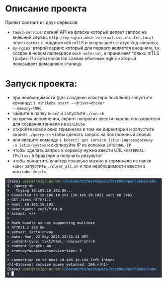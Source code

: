 # Описание проекта

Проект состоит из двух сервисов:
- `task3-service`: легкий API на фласке который делает запрос на внешний сервис `http://my-nginx.mesh-external.svc.cluster.local` через `egress` c поддержкой mTLS и возрващает статус код запроса;
- `my-nginx`: второй сервис который для первого является внешним, т.к. создан в новом namespace `mesh-external`, и принимает только mTLS трафик. По сути является самым обычным nginx который показывает домашнюю станицу.

# Запуск проекта:
- при необходимости (для создания кластера локально) запустите команду: <code>$ minikube start --driver=docker --memory=4096</code>
- зайдите в папку `kube/` и запустите `./run.sh`
- во время исполнения, скрипт попросит ввести пароль пользователя для создания тоннеля на `minikube`
- откройте новое окно терминала в том же директории и запустите скрипт `./query.sh` чтобы сделать запрос на построенный сервис
- или введите команду <code>$ kubectl get service istio-ingressgateway -n istio-system</code> и скопируйте IP из колонки `EXTERNAL-IP`
- чтобы сделать запрос к сервису нужно ввести URL `<EXTERNAL-IP>/test` в браузере и получить результат
- чтобы почистить кластер локально можно в терминале из папки `kube/` запустить `./clear_all.sh` и при необходимости ввести `$ minikube delete`.

![screen sample](res/screen.png)
